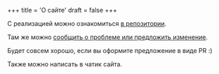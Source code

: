 +++
title = 'О сайте'
draft = false
+++

С реализацией можно ознакомиться [в репозитории](https://github.com/salmiakki/chgk_helsinki_site).

Там же можно [сообщить о проблеме или предложить изменение](https://github.com/salmiakki/chgk_helsinki_site/issues).

Будет совсем хорошо, если вы оформите предложение в виде PR :)

Также можно написать в чатик сайта.
